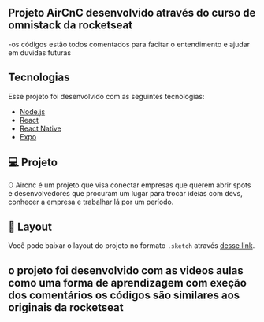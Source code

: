 ## Projeto AirCnC desenvolvido através do curso de omnistack da rocketseat 
 
-os códigos estão todos comentados para facitar o entendimento e ajudar em duvidas futuras

## Tecnologias

Esse projeto foi desenvolvido com as seguintes tecnologias:

- [Node.js](https://nodejs.org/en/)
- [React](https://reactjs.org)
- [React Native](https://facebook.github.io/react-native/)
- [Expo](https://expo.io/)

## 💻 Projeto

O Aircnc é um projeto que visa conectar empresas que querem abrir spots e desenvolvedores que procuram um lugar para trocar ideias com devs, conhecer a empresa e trabalhar lá por um período.

## 🔖 Layout

Você pode baixar o layout do projeto no formato `.sketch` através [desse link](https://rocketseat-cdn.s3-sa-east-1.amazonaws.com/semana-omnistack/aircnc.sketch).

## o projeto foi desenvolvido com as videos aulas como uma forma de aprendizagem com exeção dos comentários os códigos são similares aos originais da rocketseat
